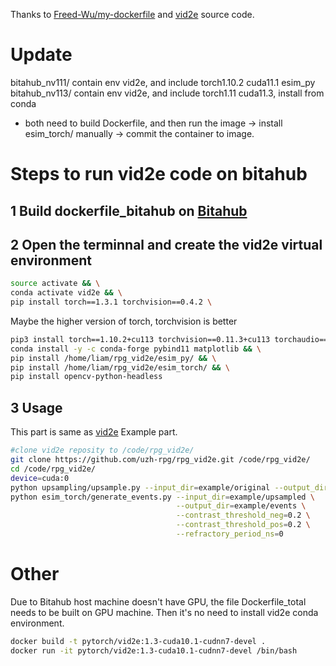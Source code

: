 Thanks to [Freed-Wu/my-dockerfile](https://github.com/Freed-Wu/my-dockerfile) and [vid2e](https://github.com/uzh-rpg/rpg_vid2e.git) source code.
# Update
bitahub_nv111/ contain env vid2e, and include torch1.10.2 cuda11.1 esim_py
bitahub_nv113/ contain env vid2e, and include torch1.11 cuda11.3, install from conda
- both need to build Dockerfile, and then run the image -> install esim_torch/ manually -> commit the container to image.

# Steps to run vid2e code on bitahub
## 1 Build dockerfile_bitahub on [Bitahub](https://www.bitahub.com/login)
## 2 Open the terminnal and create the vid2e virtual environment
```bash
source activate && \
conda activate vid2e && \
pip install torch==1.3.1 torchvision==0.4.2 \
```
Maybe the higher version of torch, torchvision is better
```bash
pip3 install torch==1.10.2+cu113 torchvision==0.11.3+cu113 torchaudio==0.10.2+cu113 -f https://download.pytorch.org/whl/cu113/torch_stable.html && \ 
conda install -y -c conda-forge pybind11 matplotlib && \
pip install /home/liam/rpg_vid2e/esim_py/ && \
pip install /home/liam/rpg_vid2e/esim_torch/ && \
pip install opencv-python-headless
```
## 3 Usage
This part is same as [vid2e](https://github.com/uzh-rpg/rpg_vid2e) Example part.
```bash
#clone vid2e reposity to /code/rpg_vid2e/
git clone https://github.com/uzh-rpg/rpg_vid2e.git /code/rpg_vid2e/
cd /code/rpg_vid2e/
device=cuda:0
python upsampling/upsample.py --input_dir=example/original --output_dir=example/upsampled --device=$device
python esim_torch/generate_events.py --input_dir=example/upsampled \
                                     --output_dir=example/events \
                                     --contrast_threshold_neg=0.2 \
                                     --contrast_threshold_pos=0.2 \
                                     --refractory_period_ns=0
```
# Other
Due to Bitahub host machine doesn't have GPU, the file Dockerfile_total needs to be built on GPU machine. Then it's no need to install vid2e conda environment.
```bash
docker build -t pytorch/vid2e:1.3-cuda10.1-cudnn7-devel .
docker run -it pytorch/vid2e:1.3-cuda10.1-cudnn7-devel /bin/bash
```
